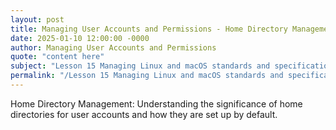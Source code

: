 ```yaml
---
layout: post
title: Managing User Accounts and Permissions - Home Directory Management
date: 2025-01-10 12:00:00 -0000
author: Managing User Accounts and Permissions
quote: "content here"
subject: "Lesson 15 Managing Linux and macOS standards and specifications"
permalink: "/Lesson 15 Managing Linux and macOS standards and specifications/Managing User Accounts and Permissions/Managing User Accounts and Permissions - Home Directory Management"
---
```


Home Directory Management: Understanding the significance of home directories for user accounts and how they are set up by default.
